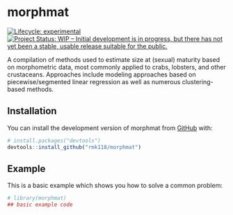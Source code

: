 
# morphmat

<!-- badges: start -->

[![Lifecycle:
experimental](https://img.shields.io/badge/lifecycle-experimental-orange.svg)](https://lifecycle.r-lib.org/articles/stages.html#experimental)
[![Project Status: WIP – Initial development is in progress, but there
has not yet been a stable, usable release suitable for the
public.](https://www.repostatus.org/badges/latest/wip.svg)](https://www.repostatus.org/#wip)
<!-- badges: end -->

A compilation of methods used to estimate size at (sexual) maturity
based on morphometric data, most commonly applied to crabs, lobsters,
and other crustaceans. Approaches include modeling approaches based on
piecewise/segmented linear regression as well as numerous
clustering-based methods.

## Installation

You can install the development version of morphmat from
[GitHub](https://github.com/) with:

``` r
# install.packages("devtools")
devtools::install_github("rmk118/morphmat")
```

## Example

This is a basic example which shows you how to solve a common problem:

``` r
# library(morphmat)
## basic example code
```

